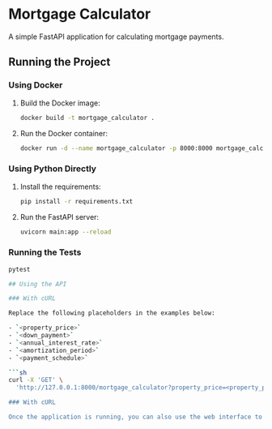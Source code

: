 # Mortgage Calculator

A simple FastAPI application for calculating mortgage payments.

## Running the Project

### Using Docker

1. Build the Docker image:

    ```sh
    docker build -t mortgage_calculator .
    ```

2. Run the Docker container:

    ```sh
    docker run -d --name mortgage_calculator -p 8000:8000 mortgage_calculator
    ```

### Using Python Directly

1. Install the requirements:

    ```sh
    pip install -r requirements.txt
    ```

2. Run the FastAPI server:

    ```sh
    uvicorn main:app --reload
    ```

### Running the Tests

```sh
pytest

## Using the API

### With cURL

Replace the following placeholders in the examples below:

- `<property_price>`
- `<down_payment>`
- `<annual_interest_rate>`
- `<amortization_period>`
- `<payment_schedule>`

```sh
curl -X 'GET' \
  'http://127.0.0.1:8000/mortgage_calculator?property_price=<property_price>&down_payment=<down_payment>&annual_interest_rate=<annual_interest_rate>&amortization_period=<

### With cURL

Once the application is running, you can also use the web interface to calculate mortgage payments. Open your browser and navigate to http://127.0.0.1:8000/static to access the UI.

